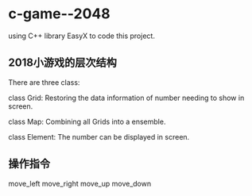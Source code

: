 # c-game--2048
using C++ library EasyX to code this project.

## 2018小游戏的层次结构 
There are three class:

class Grid: Restoring the data information of number needing to show in screen.

class Map: Combining all Grids into a ensemble.

class Element: The number can be displayed in screen.

## 操作指令
move_left move_right move_up move_down
